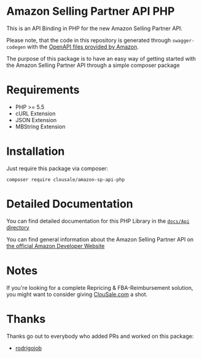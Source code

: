# Amazon Selling Partner API PHP 

This is an API Binding in PHP for the new Amazon Selling Partner API.

Please note, that the code in this repository is generated through `swagger-codegen` with the [OpenAPI files provided by Amazon](https://github.com/amzn/selling-partner-api-models/tree/main/models).

The purpose of this package is to have an easy way of getting started with the Amazon Selling Partner API through a simple composer package

# Requirements

- PHP >= 5.5
- cURL Extension
- JSON Extension
- MBString Extension

# Installation

Just require this package via composer:

```
composer require clousale/amazon-sp-api-php
```

# Detailed Documentation

You can find detailed documentation for this PHP Library in the [`docs/Api` directory](https://github.com/clousale/amazon-sp-api-php/tree/master/docs/Api)

You can find general information about the Amazon Selling Partner API on [the official Amazon Developer Website](https://developer.amazonservices.com)

# Notes

If you're looking for a complete Repricing & FBA-Reimbursement solution, you might want to consider giving [ClouSale.com](https://www.clousale.com) a shot.

# Thanks

Thanks go out to everybody who added PRs and worked on this package:

- [rodrigojob](https://www.github.com/rodrigojob)
